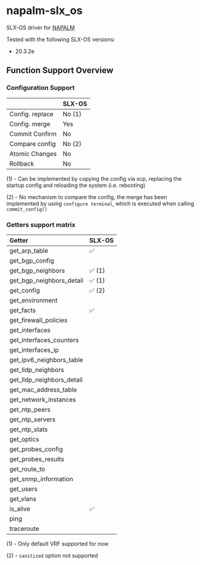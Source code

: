 # napalm-slx_os

SLX-OS driver for [NAPALM](https://github.com/napalm-automation/napalm)

Tested with the following SLX-OS versions:

- 20.3.2e

## Function Support Overview

### Configuration Support

|                 | SLX-OS |
|:----------------|:-------|
| Config. replace | No (1) |
| Config. merge   | Yes    |
| Commit Confirm  | No     |
| Compare config  | No (2) |
| Atomic Changes  | No     |
| Rollback        | No     |

(1) - Can be implemented by copying the config via scp, replacing the startup config and reloading the system (i.e.
rebooting)

(2) - No mechanism to compare the config, the merge has been implemented by using `configure terminal`, which is
executed when calling `commit_config()`

### Getters support matrix

| Getter                    | SLX-OS |
|:--------------------------|:-------|
| get_arp_table             | ✅      |
| get_bgp_config            |        |
| get_bgp_neighbors         | ✅ (1)  |
| get_bgp_neighbors_detail  | ✅ (1)  |
| get_config                | ✅ (2)  |
| get_environment           |        |
| get_facts                 | ✅      |
| get_firewall_policies     |        |
| get_interfaces            |        |
| get_interfaces_counters   |        |
| get_interfaces_ip         |        |
| get_ipv6_neighbors_table  |        |
| get_lldp_neighbors        |        |
| get_lldp_neighbors_detail |        |
| get_mac_address_table     |        |
| get_network_instances     |        |
| get_ntp_peers             |        |
| get_ntp_servers           |        |
| get_ntp_stats             |        |
| get_optics                |        |
| get_probes_config         |        |
| get_probes_results        |        |
| get_route_to              |        |
| get_snmp_information      |        |
| get_users                 |        |
| get_vlans                 |        |
| is_alive                  | ✅      |
| ping                      |        |
| traceroute                |        |

(1) - Only default VRF supported for now

(2) - `sanitized` option not supported